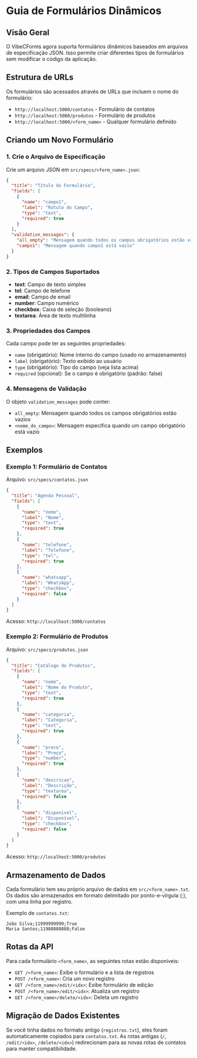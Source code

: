 # Guia de Formulários Dinâmicos

## Visão Geral

O VibeCForms agora suporta formulários dinâmicos baseados em arquivos de especificação JSON. Isso permite criar diferentes tipos de formulários sem modificar o código da aplicação.

## Estrutura de URLs

Os formulários são acessados através de URLs que incluem o nome do formulário:

- `http://localhost:5000/contatos` - Formulário de contatos
- `http://localhost:5000/produtos` - Formulário de produtos
- `http://localhost:5000/<form_name>` - Qualquer formulário definido

## Criando um Novo Formulário

### 1. Crie o Arquivo de Especificação

Crie um arquivo JSON em `src/specs/<form_name>.json`:

```json
{
  "title": "Título do Formulário",
  "fields": [
    {
      "name": "campo1",
      "label": "Rótulo do Campo",
      "type": "text",
      "required": true
    }
  ],
  "validation_messages": {
    "all_empty": "Mensagem quando todos os campos obrigatórios estão vazios",
    "campo1": "Mensagem quando campo1 está vazio"
  }
}
```

### 2. Tipos de Campos Suportados

- **text**: Campo de texto simples
- **tel**: Campo de telefone
- **email**: Campo de email
- **number**: Campo numérico
- **checkbox**: Caixa de seleção (booleano)
- **textarea**: Área de texto multilinha

### 3. Propriedades dos Campos

Cada campo pode ter as seguintes propriedades:

- `name` (obrigatório): Nome interno do campo (usado no armazenamento)
- `label` (obrigatório): Texto exibido ao usuário
- `type` (obrigatório): Tipo do campo (veja lista acima)
- `required` (opcional): Se o campo é obrigatório (padrão: false)

### 4. Mensagens de Validação

O objeto `validation_messages` pode conter:

- `all_empty`: Mensagem quando todos os campos obrigatórios estão vazios
- `<nome_do_campo>`: Mensagem específica quando um campo obrigatório está vazio

## Exemplos

### Exemplo 1: Formulário de Contatos

Arquivo: `src/specs/contatos.json`

```json
{
  "title": "Agenda Pessoal",
  "fields": [
    {
      "name": "nome",
      "label": "Nome",
      "type": "text",
      "required": true
    },
    {
      "name": "telefone",
      "label": "Telefone",
      "type": "tel",
      "required": true
    },
    {
      "name": "whatsapp",
      "label": "WhatsApp",
      "type": "checkbox",
      "required": false
    }
  ]
}
```

Acesso: `http://localhost:5000/contatos`

### Exemplo 2: Formulário de Produtos

Arquivo: `src/specs/produtos.json`

```json
{
  "title": "Catálogo de Produtos",
  "fields": [
    {
      "name": "nome",
      "label": "Nome do Produto",
      "type": "text",
      "required": true
    },
    {
      "name": "categoria",
      "label": "Categoria",
      "type": "text",
      "required": true
    },
    {
      "name": "preco",
      "label": "Preço",
      "type": "number",
      "required": true
    },
    {
      "name": "descricao",
      "label": "Descrição",
      "type": "textarea",
      "required": false
    },
    {
      "name": "disponivel",
      "label": "Disponível",
      "type": "checkbox",
      "required": false
    }
  ]
}
```

Acesso: `http://localhost:5000/produtos`

## Armazenamento de Dados

Cada formulário tem seu próprio arquivo de dados em `src/<form_name>.txt`. Os dados são armazenados em formato delimitado por ponto-e-vírgula (;), com uma linha por registro.

Exemplo de `contatos.txt`:
```
João Silva;11999999999;True
Maria Santos;11988888888;False
```

## Rotas da API

Para cada formulário `<form_name>`, as seguintes rotas estão disponíveis:

- `GET /<form_name>`: Exibe o formulário e a lista de registros
- `POST /<form_name>`: Cria um novo registro
- `GET /<form_name>/edit/<idx>`: Exibe formulário de edição
- `POST /<form_name>/edit/<idx>`: Atualiza um registro
- `GET /<form_name>/delete/<idx>`: Deleta um registro

## Migração de Dados Existentes

Se você tinha dados no formato antigo (`registros.txt`), eles foram automaticamente copiados para `contatos.txt`. As rotas antigas (`/`, `/edit/<idx>`, `/delete/<idx>`) redirecionam para as novas rotas de contatos para manter compatibilidade.
